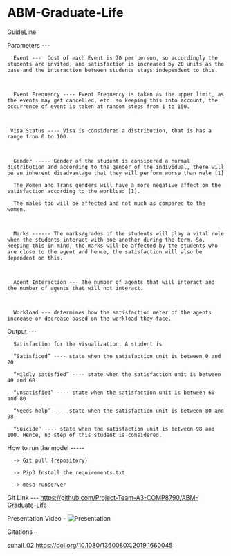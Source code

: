 # ABM-Graduate-Life

GuideLine

 

Parameters ---  

      Event ---  Cost of each Event is 70 per person, so accordingly the students are invited, and satisfaction is increased by 20 units as the base and the interaction between students stays independent to this. 

 

      Event Frequency ---- Event Frequency is taken as the upper limit, as the events may get cancelled, etc. so keeping this into account, the occurrence of event is taken at random steps from 1 to 150. 

 

     Visa Status ---- Visa is considered a distribution, that is has a range from 0 to 100. 

  

      Gender ----- Gender of the student is considered a normal distribution and according to the gender of the individual, there will be an inherent disadvantage that they will perform worse than male [1] 

      The Women and Trans genders will have a more negative affect on the satisfaction according to the workload [1]. 

      The males too will be affected and not much as compared to the women. 

 

      Marks ------ The marks/grades of the students will play a vital role when the students interact with one another during the term. So, keeping this in mind, the marks will be affected by the students who are close to the agent and hence, the satisfaction will also be dependent on this. 

 

      Agent Interaction --- The number of agents that will interact and the number of agents that will not interact. 

 

      Workload --- determines how the satisfaction meter of the agents increase or decrease based on the workload they face. 

	 

Output ---  

      Satisfaction for the visualization. A student is  

      “Satisficed” ---- state when the satisfaction unit is between 0 and 20 

      “Mildly satisfied” ---- state when the satisfaction unit is between 40 and 60 

      “Unsatisfied” ---- state when the satisfaction unit is between 60 and 80 

      “Needs help” ---- state when the satisfaction unit is between 80 and 98 

      “Suicide” ---- state when the satisfaction unit is between 98 and 100. Hence, no step of this student is considered. 

How to run the model ----- 

      -> Git pull {repository} 

      -> Pip3 Install the requirements.txt 

      -> mesa runserver 

Git Link --- https://github.com/Project-Team-A3-COMP8790/ABM-Graduate-Life 

Presentation Video - 
![Presentation](https://youtu.be/8z1iv3FrrJA)

Citations – 

suhail_02 https://doi.org/10.1080/1360080X.2019.1660045 
